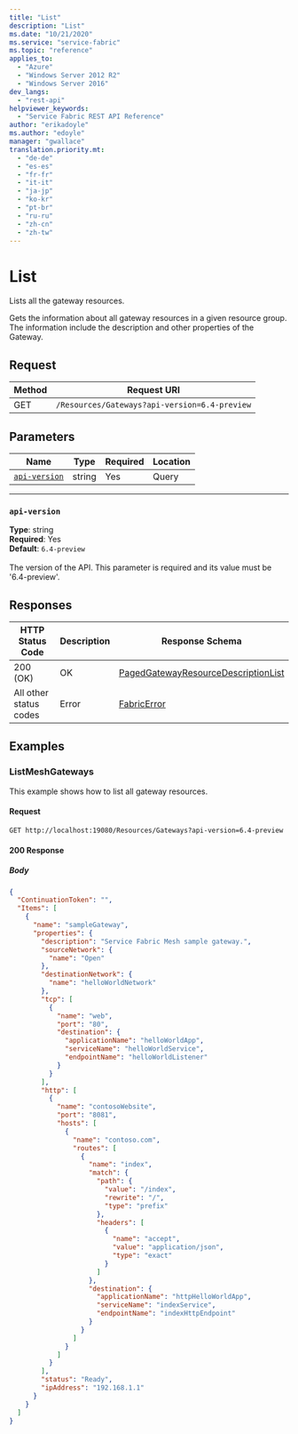 ```yaml
---
title: "List"
description: "List"
ms.date: "10/21/2020"
ms.service: "service-fabric"
ms.topic: "reference"
applies_to: 
  - "Azure"
  - "Windows Server 2012 R2"
  - "Windows Server 2016"
dev_langs: 
  - "rest-api"
helpviewer_keywords: 
  - "Service Fabric REST API Reference"
author: "erikadoyle"
ms.author: "edoyle"
manager: "gwallace"
translation.priority.mt: 
  - "de-de"
  - "es-es"
  - "fr-fr"
  - "it-it"
  - "ja-jp"
  - "ko-kr"
  - "pt-br"
  - "ru-ru"
  - "zh-cn"
  - "zh-tw"
---
```

# List
Lists all the gateway resources.

Gets the information about all gateway resources in a given resource group. The information include the description and other properties of the Gateway.

## Request
| Method | Request URI |
| ------ | ----------- |
| GET | `/Resources/Gateways?api-version=6.4-preview` |


## Parameters
| Name | Type | Required | Location |
| --- | --- | --- | --- |
| [`api-version`](#api-version) | string | Yes | Query |

____
### `api-version`
__Type__: string <br/>
__Required__: Yes<br/>
__Default__: `6.4-preview` <br/>
<br/>
The version of the API. This parameter is required and its value must be '6.4-preview'.


## Responses

| HTTP Status Code | Description | Response Schema |
| --- | --- | --- |
| 200 (OK) | OK<br/> | [PagedGatewayResourceDescriptionList](sfclient-v80-model-pagedgatewayresourcedescriptionlist.md) |
| All other status codes | Error<br/> | [FabricError](sfclient-v80-model-fabricerror.md) |

## Examples

### ListMeshGateways

This example shows how to list all gateway resources.

#### Request
```
GET http://localhost:19080/Resources/Gateways?api-version=6.4-preview
```

#### 200 Response
##### Body
```json
{
  "ContinuationToken": "",
  "Items": [
    {
      "name": "sampleGateway",
      "properties": {
        "description": "Service Fabric Mesh sample gateway.",
        "sourceNetwork": {
          "name": "Open"
        },
        "destinationNetwork": {
          "name": "helloWorldNetwork"
        },
        "tcp": [
          {
            "name": "web",
            "port": "80",
            "destination": {
              "applicationName": "helloWorldApp",
              "serviceName": "helloWorldService",
              "endpointName": "helloWorldListener"
            }
          }
        ],
        "http": [
          {
            "name": "contosoWebsite",
            "port": "8081",
            "hosts": [
              {
                "name": "contoso.com",
                "routes": [
                  {
                    "name": "index",
                    "match": {
                      "path": {
                        "value": "/index",
                        "rewrite": "/",
                        "type": "prefix"
                      },
                      "headers": [
                        {
                          "name": "accept",
                          "value": "application/json",
                          "type": "exact"
                        }
                      ]
                    },
                    "destination": {
                      "applicationName": "httpHelloWorldApp",
                      "serviceName": "indexService",
                      "endpointName": "indexHttpEndpoint"
                    }
                  }
                ]
              }
            ]
          }
        ],
        "status": "Ready",
        "ipAddress": "192.168.1.1"
      }
    }
  ]
}
```

